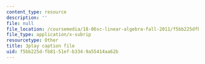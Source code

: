 ```yaml
---
content_type: resource
description: ''
file: null
file_location: /coursemedia/18-06sc-linear-algebra-fall-2011/f5bb225dfb8151efb3349a55414aa62b_UCc9q_cAhho.vtt
file_type: application/x-subrip
resourcetype: Other
title: 3play caption file
uid: f5bb225d-fb81-51ef-b334-9a55414aa62b
---
```

